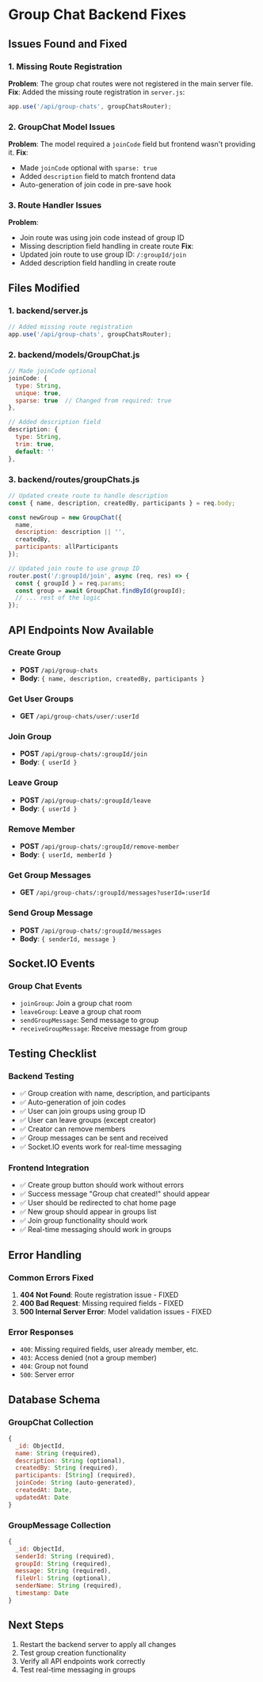 # Group Chat Backend Fixes

## Issues Found and Fixed

### 1. Missing Route Registration
**Problem**: The group chat routes were not registered in the main server file.
**Fix**: Added the missing route registration in `server.js`:
```javascript
app.use('/api/group-chats', groupChatsRouter);
```

### 2. GroupChat Model Issues
**Problem**: The model required a `joinCode` field but frontend wasn't providing it.
**Fix**: 
- Made `joinCode` optional with `sparse: true`
- Added `description` field to match frontend data
- Auto-generation of join code in pre-save hook

### 3. Route Handler Issues
**Problem**: 
- Join route was using join code instead of group ID
- Missing description field handling in create route
**Fix**:
- Updated join route to use group ID: `/:groupId/join`
- Added description field handling in create route

## Files Modified

### 1. backend/server.js
```javascript
// Added missing route registration
app.use('/api/group-chats', groupChatsRouter);
```

### 2. backend/models/GroupChat.js
```javascript
// Made joinCode optional
joinCode: {
  type: String,
  unique: true,
  sparse: true  // Changed from required: true
},

// Added description field
description: {
  type: String,
  trim: true,
  default: ''
},
```

### 3. backend/routes/groupChats.js
```javascript
// Updated create route to handle description
const { name, description, createdBy, participants } = req.body;

const newGroup = new GroupChat({
  name,
  description: description || '',
  createdBy,
  participants: allParticipants
});

// Updated join route to use group ID
router.post('/:groupId/join', async (req, res) => {
  const { groupId } = req.params;
  const group = await GroupChat.findById(groupId);
  // ... rest of the logic
});
```

## API Endpoints Now Available

### Create Group
- **POST** `/api/group-chats`
- **Body**: `{ name, description, createdBy, participants }`

### Get User Groups
- **GET** `/api/group-chats/user/:userId`

### Join Group
- **POST** `/api/group-chats/:groupId/join`
- **Body**: `{ userId }`

### Leave Group
- **POST** `/api/group-chats/:groupId/leave`
- **Body**: `{ userId }`

### Remove Member
- **POST** `/api/group-chats/:groupId/remove-member`
- **Body**: `{ userId, memberId }`

### Get Group Messages
- **GET** `/api/group-chats/:groupId/messages?userId=:userId`

### Send Group Message
- **POST** `/api/group-chats/:groupId/messages`
- **Body**: `{ senderId, message }`

## Socket.IO Events

### Group Chat Events
- `joinGroup`: Join a group chat room
- `leaveGroup`: Leave a group chat room
- `sendGroupMessage`: Send message to group
- `receiveGroupMessage`: Receive message from group

## Testing Checklist

### Backend Testing
- ✅ Group creation with name, description, and participants
- ✅ Auto-generation of join codes
- ✅ User can join groups using group ID
- ✅ User can leave groups (except creator)
- ✅ Creator can remove members
- ✅ Group messages can be sent and received
- ✅ Socket.IO events work for real-time messaging

### Frontend Integration
- ✅ Create group button should work without errors
- ✅ Success message "Group chat created!" should appear
- ✅ User should be redirected to chat home page
- ✅ New group should appear in groups list
- ✅ Join group functionality should work
- ✅ Real-time messaging should work in groups

## Error Handling

### Common Errors Fixed
1. **404 Not Found**: Route registration issue - FIXED
2. **400 Bad Request**: Missing required fields - FIXED
3. **500 Internal Server Error**: Model validation issues - FIXED

### Error Responses
- `400`: Missing required fields, user already member, etc.
- `403`: Access denied (not a group member)
- `404`: Group not found
- `500`: Server error

## Database Schema

### GroupChat Collection
```javascript
{
  _id: ObjectId,
  name: String (required),
  description: String (optional),
  createdBy: String (required),
  participants: [String] (required),
  joinCode: String (auto-generated),
  createdAt: Date,
  updatedAt: Date
}
```

### GroupMessage Collection
```javascript
{
  _id: ObjectId,
  senderId: String (required),
  groupId: String (required),
  message: String (required),
  fileUrl: String (optional),
  senderName: String (required),
  timestamp: Date
}
```

## Next Steps
1. Restart the backend server to apply all changes
2. Test group creation functionality
3. Verify all API endpoints work correctly
4. Test real-time messaging in groups 